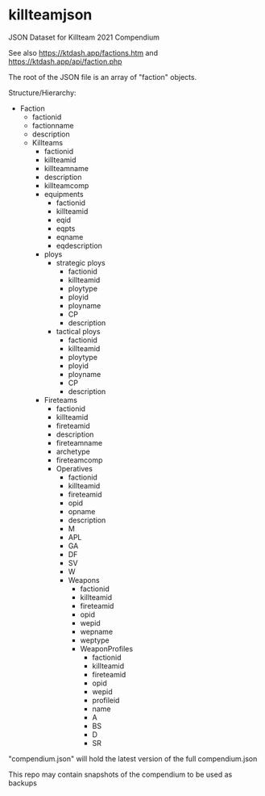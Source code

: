 # killteamjson
JSON Dataset for Killteam 2021 Compendium

See also https://ktdash.app/factions.htm and https://ktdash.app/api/faction.php

The root of the JSON file is an array of "faction" objects.

Structure/Hierarchy:
- Faction
  - factionid
  - factionname
  - description
  - Killteams
    - factionid
    - killteamid
    - killteamname
    - description
    - killteamcomp
    - equipments
      - factionid
      - killteamid
      - eqid
      - eqpts
      - eqname
      - eqdescription
    - ploys
      - strategic ploys
        - factionid
        - killteamid
        - ploytype
        - ployid
        - ployname
        - CP
        - description
      - tactical ploys
        - factionid
        - killteamid
        - ploytype
        - ployid
        - ployname
        - CP
        - description
    - Fireteams
      - factionid
      - killteamid
      - fireteamid
      - description
      - fireteamname
      - archetype
      - fireteamcomp
      - Operatives
        - factionid
        - killteamid
        - fireteamid
        - opid
        - opname
        - description
        - M
        - APL
        - GA
        - DF
        - SV
        - W
        - Weapons
          - factionid
          - killteamid
          - fireteamid
          - opid
          - wepid
          - wepname
          - weptype
          - WeaponProfiles
            - factionid
            - killteamid
            - fireteamid
            - opid
            - wepid
            - profileid
            - name
            - A
            - BS
            - D
            - SR

"compendium.json" will hold the latest version of the full compendium.json

This repo may contain snapshots of the compendium to be used as backups
